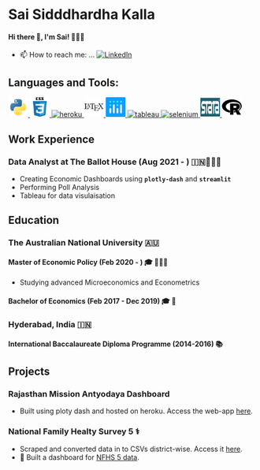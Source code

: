 # Sai Sidddhardha Kalla
#### Hi there 👋, I'm Sai! 🙋🏽‍♂️ 
- 📫 How to reach me: ...
<a href="https://www.linkedin.com/in/sai-siddhardha-kalla/" target="_blank"><img alt="LinkedIn" src="https://img.shields.io/badge/linkedin-%230077B5.svg?&style=for-the-badge&logo=linkedin&logoColor=white" /></a>

## Languages and Tools:
<a href="https://www.python.org" target="_blank"> <img src="https://raw.githubusercontent.com/devicons/devicon/master/icons/python/python-original.svg" alt="python" width="40" height="40"/> </a> <a href="https://www.w3schools.com/css/" target="_blank"> <img src="https://raw.githubusercontent.com/devicons/devicon/master/icons/css3/css3-original-wordmark.svg" alt="css3" width="40" height="40"/> </a> <a href="https://heroku.com" target="_blank"> <img src="https://www.vectorlogo.zone/logos/heroku/heroku-icon.svg" alt="heroku" width="40" height="40"/> </a> <a href="https://www.latex-project.org" target="_blank"> <img src="https://raw.githubusercontent.com/devicons/devicon/master/icons/latex/latex-original.svg" alt="latex" width="40" height="40"/> </a> <a href="https://plotly.com" target="_blank"> <img src="https://raw.githubusercontent.com/SaiSiddhardhaKalla/statalogosvg/main/plot_ly-icon.svg" alt="plotly" width="40" height="40"/> </a> <a href="https://www.tableau.com" target="_blank"> <img src="https://raw.githubusercontent.com/get-icon/geticon/master/icons/tableau-icon.svg" alt="tableau" width="40" height="40"/> </a> <a href="https://www.selenium.dev" target="_blank"> <img src="https://raw.githubusercontent.com/detain/svg-logos/780f25886640cef088af994181646db2f6b1a3f8/svg/selenium-logo.svg" alt="selenium" width="40" height="40"/> </a>  <a href="https://www.stata.com" target="_blank"> <img src="https://raw.githubusercontent.com/SaiSiddhardhaKalla/statalogosvg/main/Stata_Logo.svg" alt="stata" width="40" height="40"/> </a> <a href="https://www.r-project.org/about.html" target="_blank"> <img src="https://raw.githubusercontent.com/devicons/devicon/master/icons/r/r-plain.svg" alt="r" width="40" height="40"/> </a>


## Work Experience
### Data Analyst at The Ballot House (Aug 2021 - ) 🇮🇳👨🏽‍💻
* Creating Economic Dashboards using **`plotly-dash`** and **`streamlit`** 
* Performing Poll Analysis
* Tableau for data visulaisation

## Education
### The Australian National University 🇦🇺 
#### Master of Economic Policy (Feb 2020 - ) 🎓 👨🏽‍🎓
* Studying advanced Microeconomics and Econometrics

#### Bachelor of Economics (Feb 2017 - Dec 2019) 🎓 📖

### Hyderabad, India 🇮🇳
#### International Baccalaureate Diploma Programme (2014-2016) 📚

## Projects
### Rajasthan Mission Antyodaya Dashboard 
* Built using ploty dash and hosted on heroku. Access the web-app [here](https://rj-missionantyodaya-2020.herokuapp.com).
### National Family Healty Survey 5 ⚕️
* Scraped and converted data in to CSVs district-wise. Access it [here](https://github.com/SaiSiddhardhaKalla/NFHS).
* 🔭 Built a dashboard for [NFHS 5 data](https://nfhs.herokuapp.com).
<!--
**SaiSiddhardhaKalla/SaiSiddhardhaKalla** is a ✨ _special_ ✨ repository because its `README.md` (this file) appears on your GitHub profile.

Here are some ideas to get you started:

- 🔭 I’m currently working on ...
- 🌱 I’m currently learning ...
- 👯 I’m looking to collaborate on ...
- 🤔 I’m looking for help with ...
- 💬 Ask me about ...

- 😄 Pronouns: ...
- ⚡ Fun fact: ...
-->
